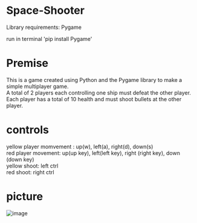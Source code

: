 # Space-Shooter
Library requirements: Pygame <br>

run in terminal 'pip install Pygame'


# Premise
This is a game created using Python and the Pygame library to make a simple multiplayer game. <br>
A total of 2 players each controlling one ship must defeat the other player. <br>
Each player has a total of 10 health and must shoot bullets at the other player. <br>

# controls
yellow player momvement : up(w), left(a), right(d), down(s)  <br>
red player movement: up(up key), left(left key), right (right key), down (down key) <br>
yellow shoot: left ctrl <br>
red shoot: right ctrl   <br>

# picture

![image](https://user-images.githubusercontent.com/56773545/172276442-56285306-f65b-4a7e-959e-41f7d03b0440.png)

